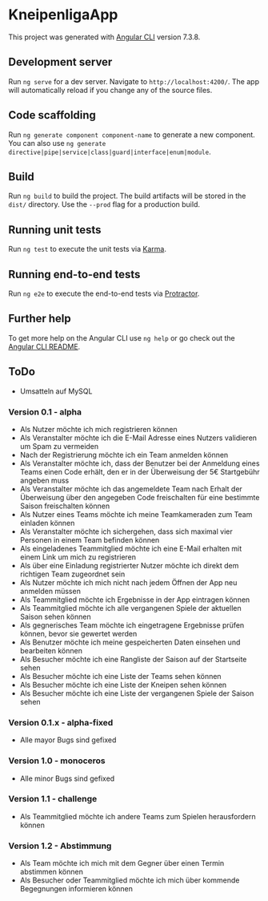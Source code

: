 # KneipenligaApp

This project was generated with [Angular CLI](https://github.com/angular/angular-cli) version 7.3.8.

## Development server

Run `ng serve` for a dev server. Navigate to `http://localhost:4200/`. The app will automatically reload if you change any of the source files.

## Code scaffolding

Run `ng generate component component-name` to generate a new component. You can also use `ng generate directive|pipe|service|class|guard|interface|enum|module`.

## Build

Run `ng build` to build the project. The build artifacts will be stored in the `dist/` directory. Use the `--prod` flag for a production build.

## Running unit tests

Run `ng test` to execute the unit tests via [Karma](https://karma-runner.github.io).

## Running end-to-end tests

Run `ng e2e` to execute the end-to-end tests via [Protractor](http://www.protractortest.org/).

## Further help

To get more help on the Angular CLI use `ng help` or go check out the [Angular CLI README](https://github.com/angular/angular-cli/blob/master/README.md).

## ToDo

- Umsatteln auf MySQL

### Version 0.1 - alpha

- Als Nutzer möchte ich mich registrieren können
- Als Veranstalter möchte ich die E-Mail Adresse eines Nutzers validieren um Spam zu vermeiden
- Nach der Registrierung möchte ich ein Team anmelden können
- Als Veranstalter möchte ich, dass der Benutzer bei der Anmeldung eines Teams einen Code erhält, den er in der Überweisung der 5€ Startgebühr angeben muss
- Als Veranstalter möchte ich das angemeldete Team nach Erhalt der Überweisung über den angegeben Code freischalten für eine bestimmte Saison freischalten können
- Als Nutzer eines Teams möchte ich meine Teamkameraden zum Team einladen können
- Als Veranstalter möchte ich sichergehen, dass sich maximal vier Personen in einem Team befinden können
- Als eingeladenes Teammitglied möchte ich eine E-Mail erhalten mit einem Link um mich zu registrieren
- Als über eine Einladung registrierter Nutzer möchte ich direkt dem richtigen Team zugeordnet sein
- Als Nutzer möchte ich mich nicht nach jedem Öffnen der App neu anmelden müssen
- Als Teammitglied möchte ich Ergebnisse in der App eintragen können
- Als Teammitglied möchte ich alle vergangenen Spiele der aktuellen Saison sehen können
- Als gegnerisches Team möchte ich eingetragene Ergebnisse prüfen können, bevor sie gewertet werden
- Als Benutzer möchte ich meine gespeicherten Daten einsehen und bearbeiten können
- Als Besucher möchte ich eine Rangliste der Saison auf der Startseite sehen
- Als Besucher möchte ich eine Liste der Teams sehen können
- Als Besucher möchte ich eine Liste der Kneipen sehen können
- Als Besucher möchte ich eine Liste der vergangenen Spiele der Saison sehen

### Version 0.1.x - alpha-fixed

- Alle mayor Bugs sind gefixed

### Version 1.0 - monoceros

- Alle minor Bugs sind gefixed

### Version 1.1 - challenge

- Als Teammitglied möchte ich andere Teams zum Spielen herausfordern können

### Version 1.2 - Abstimmung

- Als Team möchte ich mich mit dem Gegner über einen Termin abstimmen können
- Als Besucher oder Teammitglied möchte ich mich über kommende Begegnungen informieren können
